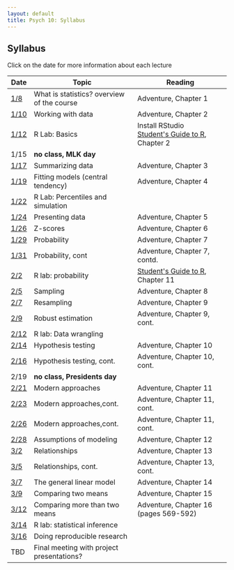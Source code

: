```yaml
---
layout: default
title: Psych 10: Syllabus
---
```

## Syllabus

Click on the date for more information about each lecture

| Date|Topic|Reading|
| ---|---|---|
| [1/8](../lectures/lecture01)|What is statistics? overview of the course|Adventure, Chapter 1|
| [1/10](../lectures/lecture02)|Working with data |Adventure, Chapter 2|
| [1/12](../lectures/lecture03)|R Lab: Basics|Install RStudio<br>[Student's Guide to R](https://cran.r-project.org/doc/contrib/Horton+Pruim+Kaplan_MOSAIC-StudentGuide.pdf), Chapter 2|
| 1/15|**no class, MLK day**|
| [1/17](../lectures/lecture04)|Summarizing data|Adventure, Chapter 3|
| [1/19](../lectures/lecture05)|Fitting models (central tendency)|Adventure, Chapter 4|
| [1/22](../lectures/lecture06)|R Lab: Percentiles and simulation||
| [1/24](../lectures/lecture07)|Presenting data|Adventure, Chapter 5|
| [1/26](../lectures/lecture08)|Z-scores|Adventure, Chapter 6|
| [1/29](../lectures/lecture09)|Probability|Adventure, Chapter 7|
| [1/31](../lectures/lecture10)|Probability, cont|Adventure, Chapter 7, contd.|
| [2/2](../lectures/lecture11)|R lab: probability|[Student's Guide to R](https://cran.r-project.org/doc/contrib/Horton+Pruim+Kaplan_MOSAIC-StudentGuide.pdf), Chapter 11|
| [2/5](../lectures/lecture12)|Sampling|Adventure, Chapter 8|
| [2/7](../lectures/lecture13)|Resampling|Adventure, Chapter 9|
| [2/9](../lectures/lecture14)|Robust estimation|Adventure, Chapter 9, cont.|
| [2/12](../lectures/lecture15)|R lab: Data wrangling||
| [2/14](../lectures/lecture16)|Hypothesis testing|Adventure, Chapter 10|
| [2/16](../lectures/lecture17)|Hypothesis testing, cont.|Adventure, Chapter 10, cont.|
| 2/19|**no class, Presidents day**|
| [2/21](../lectures/lecture18)|Modern approaches|Adventure, Chapter 11|
| [2/23](../lectures/lecture19)|Modern approaches,cont.|Adventure, Chapter 11, cont.|
| [2/26](../lectures/lecture20)|Modern approaches,cont.|Adventure, Chapter 11, cont.|
| [2/28](../lectures/lecture21)|Assumptions of modeling|Adventure, Chapter 12|
| [3/2](../lectures/lecture22)|Relationships|Adventure, Chapter 13|
| [3/5](../lectures/lecture23)|Relationships, cont.|Adventure, Chapter 13, cont.|
| [3/7](../lectures/lecture24)|The general linear model|Adventure, Chapter 14|
| [3/9](../lectures/lecture25)|Comparing two means|Adventure, Chapter 15|
| [3/12](../lectures/lecture26)|Comparing more than two means|Adventure, Chapter 16 (pages 569-592)|
| [3/14](../lectures/lecture27)|R lab: statistical inference||
| [3/16](../lectures/lecture28)|Doing reproducible research||
| TBD|Final meeting with project presentations?|
